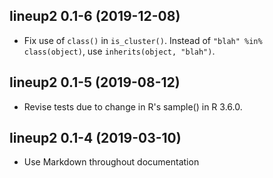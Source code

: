 ## lineup2 0.1-6 (2019-12-08)

- Fix use of `class()` in `is_cluster()`. Instead of
  `"blah" %in% class(object)`, use `inherits(object, "blah")`.


## lineup2 0.1-5 (2019-08-12)

- Revise tests due to change in R's sample() in R 3.6.0.


## lineup2 0.1-4 (2019-03-10)

- Use Markdown throughout documentation
